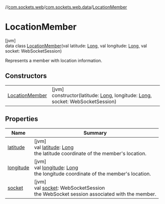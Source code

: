 //[com.sockets.web](../../../index.md)/[com.sockets.web.data](../index.md)/[LocationMember](index.md)

# LocationMember

[jvm]\
data class [LocationMember](index.md)(val latitude: [Long](https://kotlinlang.org/api/latest/jvm/stdlib/kotlin/-long/index.html), val longitude: [Long](https://kotlinlang.org/api/latest/jvm/stdlib/kotlin/-long/index.html), val socket: WebSocketSession)

Represents a member with location information.

## Constructors

| | |
|---|---|
| [LocationMember](-location-member.md) | [jvm]<br>constructor(latitude: [Long](https://kotlinlang.org/api/latest/jvm/stdlib/kotlin/-long/index.html), longitude: [Long](https://kotlinlang.org/api/latest/jvm/stdlib/kotlin/-long/index.html), socket: WebSocketSession) |

## Properties

| Name | Summary |
|---|---|
| [latitude](latitude.md) | [jvm]<br>val [latitude](latitude.md): [Long](https://kotlinlang.org/api/latest/jvm/stdlib/kotlin/-long/index.html)<br>the latitude coordinate of the member's location. |
| [longitude](longitude.md) | [jvm]<br>val [longitude](longitude.md): [Long](https://kotlinlang.org/api/latest/jvm/stdlib/kotlin/-long/index.html)<br>the longitude coordinate of the member's location. |
| [socket](socket.md) | [jvm]<br>val [socket](socket.md): WebSocketSession<br>the WebSocket session associated with the member. |
